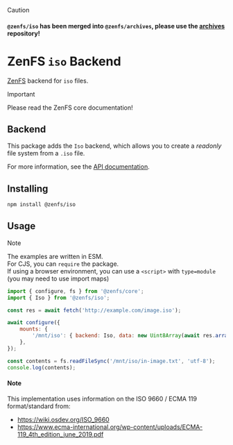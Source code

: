 > [!CAUTION]
> #### `@zenfs/iso` has been merged into `@zenfs/archives`, please use the [archives](https://github.com/zen-fs/archives) repository!

# ZenFS `iso` Backend

[ZenFS](https://github.com/zen-fs/core) backend for `iso` files.

> [!IMPORTANT]
> Please read the ZenFS core documentation!

## Backend

This package adds the `Iso` backend, which allows you to create a _readonly_ file system from a `.iso` file.

For more information, see the [API documentation](https://zen-fs.github.io/iso).

## Installing

```sh
npm install @zenfs/iso
```

## Usage

> [!NOTE]
> The examples are written in ESM.  
> For CJS, you can `require` the package.  
> If using a browser environment, you can use a `<script>` with `type=module` (you may need to use import maps)

```js
import { configure, fs } from '@zenfs/core';
import { Iso } from '@zenfs/iso';

const res = await fetch('http://example.com/image.iso');

await configure({
	mounts: {
		'/mnt/iso': { backend: Iso, data: new Uint8Array(await res.arrayBuffer()) },
	},
});

const contents = fs.readFileSync('/mnt/iso/in-image.txt', 'utf-8');
console.log(contents);
```

#### Note

This implementation uses information on the ISO 9660 / ECMA 119 format/standard from:

-   https://wiki.osdev.org/ISO_9660
-   https://www.ecma-international.org/wp-content/uploads/ECMA-119_4th_edition_june_2019.pdf
